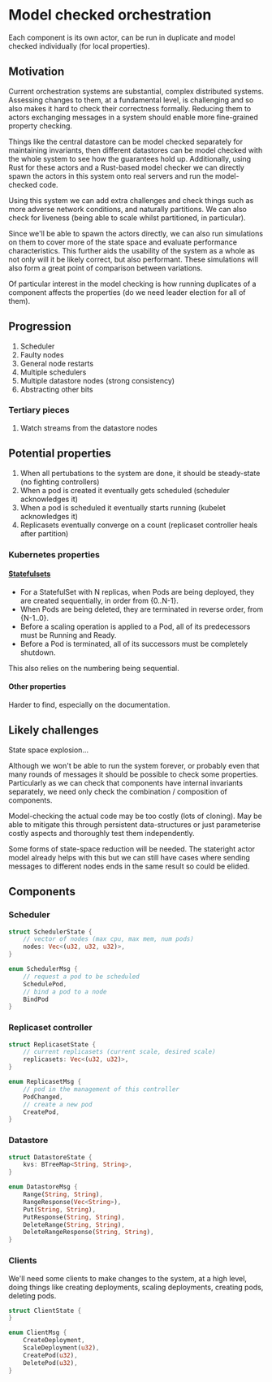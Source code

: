 # Model checked orchestration

Each component is its own actor, can be run in duplicate and model checked individually (for local properties).

## Motivation

Current orchestration systems are substantial, complex distributed systems.
Assessing changes to them, at a fundamental level, is challenging and so also makes it hard to check their correctness formally.
Reducing them to actors exchanging messages in a system should enable more fine-grained property checking.

Things like the central datastore can be model checked separately for maintaining invariants, then different datastores can be model checked with the whole system to see how the guarantees hold up.
Additionally, using Rust for these actors and a Rust-based model checker we can directly spawn the actors in this system onto real servers and run the model-checked code.

Using this system we can add extra challenges and check things such as more adverse network conditions, and naturally partitions.
We can also check for liveness (being able to scale whilst partitioned, in particular).

Since we'll be able to spawn the actors directly, we can also run simulations on them to cover more of the state space and evaluate performance characteristics.
This further aids the usability of the system as a whole as not only will it be likely correct, but also performant.
These simulations will also form a great point of comparison between variations.

Of particular interest in the model checking is how running duplicates of a component affects the properties (do we need leader election for all of them).

## Progression

1. Scheduler
2. Faulty nodes
3. General node restarts
4. Multiple schedulers
5. Multiple datastore nodes (strong consistency)
6. Abstracting other bits

### Tertiary pieces

1. Watch streams from the datastore nodes

## Potential properties

1. When all pertubations to the system are done, it should be steady-state (no fighting controllers)
2. When a pod is created it eventually gets scheduled (scheduler acknowledges it)
3. When a pod is scheduled it eventually starts running (kubelet acknowledges it)
4. Replicasets eventually converge on a count (replicaset controller heals after partition)

### Kubernetes properties

#### [Statefulsets](https://kubernetes.io/docs/concepts/workloads/controllers/statefulset/#deployment-and-scaling-guarantees)

- For a StatefulSet with N replicas, when Pods are being deployed, they are created sequentially, in order from {0..N-1}.
- When Pods are being deleted, they are terminated in reverse order, from {N-1..0}.
- Before a scaling operation is applied to a Pod, all of its predecessors must be Running and Ready.
- Before a Pod is terminated, all of its successors must be completely shutdown.

This also relies on the numbering being sequential.

#### Other properties

Harder to find, especially on the documentation.

## Likely challenges

State space explosion...

Although we won't be able to run the system forever, or probably even that many rounds of messages it should be possible to check some properties.
Particularly as we can check that components have internal invariants separately, we need only check the combination / composition of components.

Model-checking the actual code may be too costly (lots of cloning).
May be able to mitigate this through persistent data-structures or just parameterise costly aspects and thoroughly test them independently.

Some forms of state-space reduction will be needed.
The stateright actor model already helps with this but we can still have cases where sending messages to different nodes ends in the same result so could be elided.

## Components

### Scheduler

```rust
struct SchedulerState {
    // vector of nodes (max cpu, max mem, num pods)
    nodes: Vec<(u32, u32, u32)>,
}

enum SchedulerMsg {
    // request a pod to be scheduled
    SchedulePod,
    // bind a pod to a node
    BindPod
}
```

### Replicaset controller

```rust
struct ReplicasetState {
    // current replicasets (current scale, desired scale)
    replicasets: Vec<(u32, u32)>,
}

enum ReplicasetMsg {
    // pod in the management of this controller
    PodChanged,
    // create a new pod
    CreatePod,
}
```

### Datastore

```rust
struct DatastoreState {
    kvs: BTreeMap<String, String>,
}

enum DatastoreMsg {
    Range(String, String),
    RangeResponse(Vec<String>),
    Put(String, String),
    PutResponse(String, String),
    DeleteRange(String, String),
    DeleteRangeResponse(String, String),
}
```

### Clients

We'll need some clients to make changes to the system, at a high level, doing things like creating deployments, scaling deployments, creating pods, deleting pods.

```rust
struct ClientState {
}

enum ClientMsg {
    CreateDeployment,
    ScaleDeployment(u32),
    CreatePod(u32),
    DeletePod(u32),
}
```
